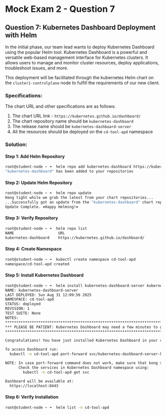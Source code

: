 # Mock Exam 2 - Question 7

## Question 7: Kubernetes Dashboard Deployment with Helm

In the initial phase, our team lead wants to deploy Kubernetes Dashboard using the popular Helm tool. Kubernetes Dashboard is a powerful and versatile web-based management interface for Kubernetes clusters. It allows users to manage and monitor cluster resources, deploy applications, troubleshoot issues, and more.

This deployment will be facilitated through the kubernetes Helm chart on the `cluster1-controlplane` node to fulfill the requirements of our new client.

### Specifications:

The chart URL and other specifications are as follows:

1. The chart URL link - `https://kubernetes.github.io/dashboard/`
2. The chart repository name should be `kubernetes-dashboard`
3. The release name should be `kubernetes-dashboard-server`
4. All the resources should be deployed on the `cd-tool-apd` namespace

### Solution:

#### Step 1: Add Helm Repository

```bash
root@student-node ~ ➜  helm repo add kubernetes-dashboard https://kubernetes.github.io/dashboard/
"kubernetes-dashboard" has been added to your repositories
```

#### Step 2: Update Helm Repository

```bash
root@student-node ~ ➜  helm repo update
Hang tight while we grab the latest from your chart repositories...
...Successfully got an update from the "kubernetes-dashboard" chart repository
Update Complete. ⎈Happy Helming!⎈
```

#### Step 3: Verify Repository

```bash
root@student-node ~ ➜  helm repo list
NAME                    URL                                    
kubernetes-dashboard    https://kubernetes.github.io/dashboard/
```

#### Step 4: Create Namespace

```bash
root@student-node ~ ➜  kubectl create namespace cd-tool-apd
namespace/cd-tool-apd created
```

#### Step 5: Install Kubernetes Dashboard

```bash
root@student-node ~ ➜  helm install kubernetes-dashboard-server kubernetes-dashboard/kubernetes-dashboard -n cd-tool-apd
NAME: kubernetes-dashboard-server
LAST DEPLOYED: Sun Aug 31 12:09:56 2025
NAMESPACE: cd-tool-apd
STATUS: deployed
REVISION: 1
TEST SUITE: None
NOTES:
*************************************************************************************************
*** PLEASE BE PATIENT: Kubernetes Dashboard may need a few minutes to get up and become ready ***
*************************************************************************************************

Congratulations! You have just installed Kubernetes Dashboard in your cluster.

To access Dashboard run:
  kubectl -n cd-tool-apd port-forward svc/kubernetes-dashboard-server-kong-proxy 8443:443

NOTE: In case port-forward command does not work, make sure that kong service name is correct.
      Check the services in Kubernetes Dashboard namespace using:
        kubectl -n cd-tool-apd get svc

Dashboard will be available at:
  https://localhost:8443
```

#### Step 6: Verify Installation

```bash
root@student-node ~ ➜  helm list -n cd-tool-apd
```